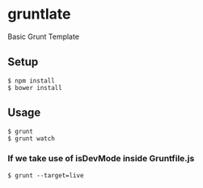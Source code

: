 gruntlate
=========

Basic Grunt Template

## Setup

```
$ npm install
$ bower install
```

## Usage

```
$ grunt
$ grunt watch
```

### If we take use of isDevMode inside Gruntfile.js

```
$ grunt --target=live
```
